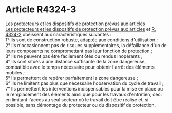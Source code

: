 # Article R4324-3

  
Les protecteurs et les dispositifs de protection prévus aux articles [  
Les protecteurs et les dispositifs de protection prévus aux articles][1] et [R. 4324-2][2] obéissent aux caractéristiques suivantes :   
1° Ils sont de construction robuste, adaptée aux conditions d'utilisation ;   
2° Ils n'occasionnent pas de risques supplémentaires, la défaillance d'un de leurs composants ne compromettant pas leur fonction de protection ;   
3° Ils ne peuvent pas être facilement ôtés ou rendus inopérants ;   
4° Ils sont situés à une distance suffisante de la zone dangereuse, compatible avec le temps nécessaire pour obtenir l'arrêt des éléments mobiles ;   
5° Ils permettent de repérer parfaitement la zone dangereuse ;   
6° Ils ne limitent pas plus que nécessaire l'observation du cycle de travail ;   
7° Ils permettent les interventions indispensables pour la mise en place ou le remplacement des éléments ainsi que pour les travaux d'entretien, ceci en limitant l'accès au seul secteur où le travail doit être réalisé et, si possible, sans démontage du protecteur ou du dispositif de protection.

 [1]: /affichCodeArticle.do?cidTexte=LEGITEXT000006072050&idArticle=LEGIARTI000018489990&dateTexte=&categorieLien=cid
 [2]: /affichCodeArticle.do?cidTexte=LEGITEXT000006072050&idArticle=LEGIARTI000018489995&dateTexte=&categorieLien=cid